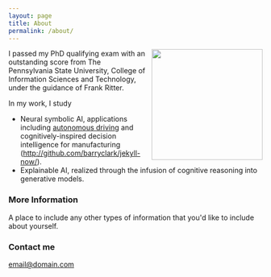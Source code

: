 ```yaml
---
layout: page
title: About
permalink: /about/
---
```

<p><img style="float:right; padding-left:10px" src="http://Siyuwu528.github.io/images/image.jpg" width="220" height="220" /></p>
I passed my PhD qualifying exam with an outstanding score from The Pennsylvania State University, College of Information Sciences and Technology, under the guidance of Frank Ritter.

In my work, I study 
* Neural symbolic AI, applications including <a href="https://arxiv.org/abs/2210.03629](https://www.researchgate.net/profile/Siyu-Wu-28/publication/370924635_Long_Road_Ahead_Lessons_Learned_from_the_soon_to_be_Longest_Running_Cognitive_Model/links/6490a763c41fb852dd18ce5e/Long-Road-Ahead-Lessons-Learned-from-the-soon-to-be-Longest-Running-Cognitive-Model.pdf)">autonomous driving</a> and cognitively-inspired decision intelligence for manufacturing (http://github.com/barryclark/jekyll-now/). 
* Explainable AI, realized through the infusion of cognitive reasoning into generative models.


### More Information

A place to include any other types of information that you'd like to include about yourself.

### Contact me

[email@domain.com](mailto:email@domain.com)
